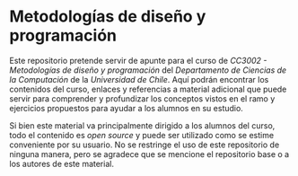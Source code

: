 # Metodologías de diseño y programación

Este repositorio pretende servir de apunte para el curso de _CC3002 - Metodologías de_ 
_diseño y programación_ del *Departamento de Ciencias de la Computación* de la 
*Universidad de Chile*.
Aquí podrán encontrar los contenidos del curso, enlaces y referencias a material 
adicional que puede servir para comprender y profundizar los conceptos vistos en el ramo
y ejercicios propuestos para ayudar a los alumnos en su estudio.

Si bien este material va principalmente dirigido a los alumnos del curso, todo el 
contenido es _open source_ y puede ser utilizado como se estime conveniente por su 
usuario.
No se restringe el uso de este repositorio de ninguna manera, pero se agradece que se 
mencione el repositorio base o a los autores de este material.
